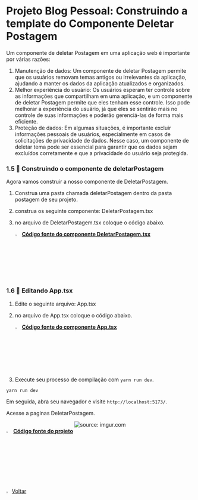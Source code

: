 ﻿<h1>Projeto Blog Pessoal: Construindo a template do Componente Deletar Postagem</h1>

Um componente de deletar Postagem em uma aplicação web é importante por várias razões:

1. Manutenção de dados: Um componente de deletar Postagem permite que os usuários removam temas antigos ou irrelevantes da aplicação, ajudando a manter os dados da aplicação atualizados e organizados.
2. Melhor experiência do usuário: Os usuários esperam ter controle sobre as informações que compartilham em uma aplicação, e um componente de deletar Postagem permite que eles tenham esse controle. Isso pode melhorar a experiência do usuário, já que eles se sentirão mais no controle de suas informações e poderão gerenciá-las de forma mais eficiente.
3. Proteção de dados: Em algumas situações, é importante excluir informações pessoais de usuários, especialmente em casos de solicitações de privacidade de dados. Nesse caso, um componente de deletar tema pode ser essencial para garantir que os dados sejam excluídos corretamente e que a privacidade do usuário seja protegida.

<h3>1.5 👣 Construindo o componente de deletarPostagem </h3>

Agora vamos construir a nosso componente de DeletarPostagem.

1. Construa uma pasta chamada deletarPostagem dentro da pasta postagem de seu projeto.

2. construa os seguinte componente: DeletarPostagem.tsx

3. no arquivo de DeletarPostagem.tsx coloque o código abaixo.

   <div align="left"><img src="https://i.imgur.com/JACNZiR.png" title="source: imgur.com" width="3%"/> <a href="https://github.com/LucasCapSilva/blog-pessoal-react-2023/blob/deletar-postagem-template/src/components/postagens/deletarPostagem/deletarPostagem.tsx" target="_blank"><b>Código fonte do componente DeletarPostagem.tsx</b></a> 


<h3>1.6 👣 Editando App.tsx </h3>

1. Edite o seguinte arquivo: App.tsx

2. no arquivo de App.tsx coloque o código abaixo.

   <div align="left"><img src="https://i.imgur.com/JACNZiR.png" title="source: imgur.com" width="3%"/> <a href="https://github.com/LucasCapSilva/blog-pessoal-react-2023/blob/deletar-postagem-template/src/App.tsx" target="_blank"><b>Código fonte do componente App.tsx</b></a> 

4. Execute seu processo de compilação com `yarn run dev`.

```
yarn run dev
```

Em seguida, abra seu navegador e visite `http://localhost:5173/`. 

Acesse a paginas DeletarPostagem.

<div align="center"><img src="https://i.imgur.com/3t6ttqy.png" title="source: imgur.com" /></div>

<div align="left"><img src="https://i.imgur.com/JACNZiR.png" title="source: imgur.com" width="3%"/> <a href="https://github.com/LucasCapSilva/blog-pessoal-react-2023/tree/deletar-postagem-template" target="_blank"><b>Código fonte do projeto</b></a></div>

<br />

 <br />

<div align="left"><a href="README.md"><img src="https://i.imgur.com/XMgF3gl.png" title="source: imgur.com" width="3%"/>Voltar</a></div>



